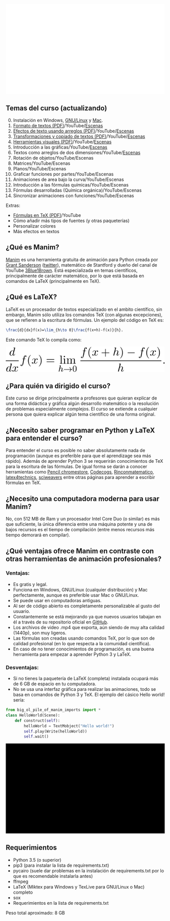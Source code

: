 <p align="center"><img src ="/titulo.gif" /></p>

## Temas del curso (actualizando)
0. Instalación en Windows, [GNU/Linux](https://github.com/Elteoremadebeethoven/AnimacionesConManim/blob/master/Espa%C3%B1ol/0_instalacion/gnuLinux/INSTRUCCIONES.md) y [Mac](https://github.com/Elteoremadebeethoven/AnimacionesConManim/blob/master/Espa%C3%B1ol/0_instalacion/macOS/INSTRUCCIONES.md).
1. [Formato de textos (PDF)](https://drive.google.com/open?id=1BaWn_QJEz7hsizaLXFpM0YVOn9Gxi_Yn)/YouTube/[Escenas](https://github.com/Elteoremadebeethoven/AnimacionesConManim/blob/master/Espa%C3%B1ol/1_formato_textos/ESCENAS.md)
2. [Efectos de texto usando arreglos (PDF)](https://drive.google.com/open?id=1i7maqGJcb8Nk5lQf--gsY4vBiIxpFI9M)/YouTube/[Escenas](https://github.com/Elteoremadebeethoven/AnimacionesConManim/blob/master/Espa%C3%B1ol/2_efectos_arreglos_texto/ESCENAS.md)
3. [Transformaciones y copiado de textos (PDF)](https://drive.google.com/open?id=1oy8Thm7aWkh705TaEpctCFdqW1D36wAo)/YouTube/[Escenas](https://github.com/Elteoremadebeethoven/AnimacionesConManim/blob/master/Espa%C3%B1ol/3_transformaciones_texto/ESCENAS.md)
4. [Herramientas visuales (PDF)](https://drive.google.com/open?id=15hk52wgaR4MeDZSvo8LlgbeWe6K6EXY7)/YouTube/[Escenas](https://github.com/Elteoremadebeethoven/AnimacionesConManim/blob/master/Espa%C3%B1ol/4_herramientas_visuales/ESCENAS.md)
5. Introducción a las gráficas/YouTube/[Escenas](https://github.com/Elteoremadebeethoven/AnimacionesConManim/blob/master/Espa%C3%B1ol/5_introducci%C3%B3n_gr%C3%A1ficas/ESCENAS.md)
6. Textos como arreglos de dos dimensiones/YouTube/[Escenas](https://github.com/Elteoremadebeethoven/AnimacionesConManim/blob/master/Espa%C3%B1ol/6_texto_arreglo_2D/ESCENAS.md)
7. Rotación de objetos/YouTube/Escenas
8. Matrices/YouTube/Escenas
9. Planos/YouTube/Escenas
10. Graficar funciones por partes/YouTube/Escenas
11. Animaciones de area bajo la curva/YouTube/Escenas
12. Introducción a las fórmulas químicas/YouTube/Escenas
13. Fórmulas desarrolladas (Química orgánica)/YouTube/Escenas
14. Sincronizar animaciones con funciones/YouTube/Escenas

Extras:
* [Fórmulas en TeX (PDF)](https://drive.google.com/open?id=1sPksk698UezNpYn7piEuGEwIqJd8TZMd)/YouTube
* Cómo añadir más tipos de fuentes (y otras paqueterías)
* Personalizar colores
* Más efectos en textos

## ¿Qué es Manim?
[Manim](https://github.com/3b1b/manim) es una herramienta gratuita de animación para Python creada por [Grant Sanderson](http://www.3blue1brown.com/) ([twitter](https://twitter.com/3blue1brown?lang=es)), matemático de Stantford y dueño del canal de YouTube [3Blue1Brown](https://www.youtube.com/channel/UCYO_jab_esuFRV4b17AJtAw). Está especializada en temas científicos, principalmente de carácter matemático, por lo que está basada en comandos de LaTeX (principalmente en TeX).

## ¿Qué es LaTeX?
LaTeX es un procesador de textos especializado en el ambito científico, sin embargo, Manim sólo utiliza los comandos TeX (con algunas excepciones), que se refieren a la escritura de fórmulas. Un ejemplo del código en TeX es:
```latex
\frac{d}{dx}f(x)=\lim_{h\to 0}\frac{f(x+h)-f(x)}{h}.
```
Este comando TeX lo compila como:
<p align="center"><img src ="/TeX.png" /></p>

## ¿Para quién va dirigido el curso?
Este curso se dirige principalmente a profesores que quieran explicar de una forma didáctica y gráfica algún desarrollo matemático o la resolución de problemas especialmente complejos. El curso se extiende a cualquier persona que quiera explicar algún tema científico de una forma original.

## ¿Necesito saber programar en Python y LaTeX para entender el curso?
Para entender el curso es posible no saber absolutamente nada de programación (aunque es preferible para que el aprendizage sea más rápido). Además de aprender Python 3 se requerirán conocimientos de TeX para la escritura de las fórmulas. De igual forma se darán a conocer herramientas como [Pencil chromestore](http://s1.daumcdn.net/editor/fp/service_nc/pencil/Pencil_chromestore.html), [Codecogs](https://www.codecogs.com/latex/eqneditor.php), [Rinconmatematico](http://rinconmatematico.com/mathjax/), [latex4technics](https://www.latex4technics.com/), [sciweavers](http://www.sciweavers.org/free-online-latex-equation-editor) entre otras páginas para aprender a escribir fórmulas en TeX.

## ¿Necesito una computadora moderna para usar Manim?
No, con 512 MB de Ram y un procesador Intel Core Duo (o similar) es más que suficiente, la única diferencia entre una máquina potente y una de bajos recursos es el tiempo de compilación (entre menos recursos más tiempo demorará en compilar).

## ¿Qué ventajas ofrece Manim en contraste con otras herramientas de animación profesionales?
### Ventajas:
* Es gratis y legal.
* Funciona en Windows, GNU/Linux (cualquier distribución) y Mac perfectamente, aunque es preferible usar Mac o GNU/Linux.
* Se puede usar en computadoras antiguas.
* Al ser de código abierto es completamente personalizable al gusto del usuario.
* Constantemente se está mejorando ya que nuevos usuarios tabajan en él a través de su repositorio oficial en [GitHub](https://github.com/3b1b/manim).
* Los archivos de video .mp4 que exporta, aún siendo de muy alta calidad (1440p), son muy ligeros.
* Las fórmulas son creadas usando comandos TeX, por lo que son de calidad profesional (en lo que respecta a la comunidad científica).
* En caso de no tener conocimientos de programación, es una buena herramienta para empezar a aprender Python 3 y LaTeX.
### Desventajas:
* Si no tienes la paquetería de LaTeX (completa) instalada ocupará más de 6 GB de espacio en tu computadora.
* No se usa una interfaz gráfica para realizar las animaciones, todo se basa en comandos de Python 3 y TeX. El ejemplo del cásico Hello world! sería:
```python
from big_ol_pile_of_manim_imports import *
class HelloWorld(Scene):
    def construct(self):
        helloWorld = TextMobject("Hello world!")
        self.play(Write(helloWorld))
        self.wait()
```
<p align="center"><img src ="/HelloWorld.gif" /></p>

## Requerimientos
* Python 3.5 (o superior)
* pip3 (para instalar la lista de requirements.txt)
* pycairo (suele dar problemas en la instalación de requirements.txt por lo que es recomendable instalarla antes)
* ffmpeg
* LaTeX (Miktex para Windows y TexLive para GNU/Linux o Mac) completo
* sox
* Requerimientos en la lista de requirements.txt

Peso total aproximado: 8 GB

